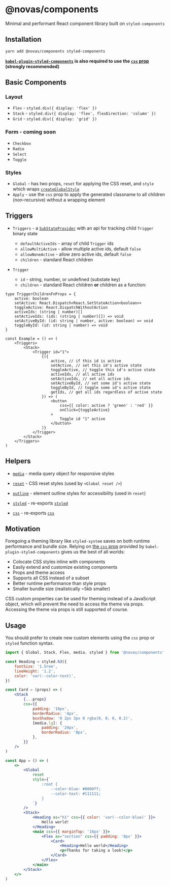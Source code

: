 # @novas/components

Minimal and performant React component library built on `styled-components`

## Installation

```bash
yarn add @novas/components styled-components
```

**[`babel-plugin-styled-components`](https://github.com/styled-components/babel-plugin-styled-components) is also required to use the [`css` prop](https://styled-components.com/docs/api#css-prop) (strongly recommended)**

## Basic Components

### Layout

-   `Flex` - `styled.div({ display: 'flex' })`
-   `Stack` - `styled.div({ display: 'flex', flexDirection: 'column' })`
-   `Grid` - `styled.div({ display: 'grid' })`

### Form - coming soon

-   `Checkbox`
-   `Radio`
-   `Select`
-   `Toggle`

### Styles

-   `Global` - has two props, `reset` for applying the CSS reset, and `style` which wraps [`createGlobalStyle`](https://styled-components.com/docs/api#createglobalstyle)
-   `Apply` - use the `css` prop to apply the generated classname to all children (non-recursive) without a wrapping element

## Triggers

-   `Triggers` - a [`SubStateProvider`](https://github.com/codynova/substate) with an api for tracking child `Trigger` binary state

    -   `defaultActiveIds` - array of child `Trigger` ids
    -   `allowMultiActive` - allow multiple active ids, default `false`
    -   `allowNoneActive` - allow zero active ids, default `false`
    -   `children` - standard React children

-   `Trigger`

    -   `id` - string, number, or undefined (substate key)
    -   `children` - standard React children **or** children as a function:

```tsx
type TriggerChildrenFnProps = {
	active: boolean
	setActive: React.Dispatch<React.SetStateAction<boolean>>
	toggleActive: React.DispatchWithoutAction
	activeIds: (string | number)[]
	setActiveIds: (ids: (string | number)[]) => void
	setActiveById: (id: string | number, active: boolean) => void
	toggleById: (id: string | number) => void
}

const Example = () => (
	<Triggers>
		<Stack>
			<Trigger id="1">
				{({
					active, // if this id is active
					setActive, // set this id's active state
					toggleActive, // toggle this id's active state
					activeIds, // all active ids
					setActiveIds, // set all active ids
					setActiveById, // set some id's active state
					toggleById, // toggle some id's active state
					getIds, // get all ids regardless of active state
				}) => (
					<button
						css={{ color: active ? 'green' : 'red' }}
						onClick={toggleActive}
					>
						Toggle id "1" active
					</button>
				)}
			</Trigger>
		</Stack>
	</Triggers>
)
```

## Helpers

-   [`media`](https://github.com/codynova/components/blob/master/src/media.ts) - media query object for responsive styles

-   [`reset`](https://github.com/codynova/components/blob/master/src/reset.ts) - CSS reset styles (used by `<Global reset />`)

-   [`outline`](https://github.com/codynova/components/blob/master/src/outline.ts) - element outline styles for accessibility (used in `reset`)

-   [`styled`](https://github.com/codynova/components/blob/master/src/styled.ts) - re-exports [`styled`](https://styled-components.com/docs/api#styled)

-   [`css`](https://github.com/codynova/components/blob/master/src/css.ts) - re-exports [`css`](https://styled-components.com/docs/api#css)

## Motivation

Foregoing a theming library like `styled-system` saves on both runtime performance and bundle size. Relying on [the `css` prop](https://styled-components.com/docs/api#css-prop) provided by `babel-plugin-styled-components` gives us the best of all worlds:

-   Colocate CSS styles inline with components
-   Easily extend and customize existing components
-   Props and theme access
-   Supports all CSS instead of a subset
-   Better runtime performance than style props
-   Smaller bundle size (realistically ~5kb smaller)

CSS custom properties can be used for theming instead of a JavaScript object, which will prevent the need to access the theme via props. Accessing the
theme via props is still supported of course.

## Usage

You should prefer to create new custom elements using the `css` prop or `styled` function syntax.

```jsx
import { Global, Stack, Flex, media, styled } from '@novas/components'

const Heading = styled.h3({
	fontSize: '1.5rem',
	lineHeight: '1.2',
	color: 'var(--color-text)',
})

const Card = (props) => (
	<Stack
		{...props}
		css={{
			padding: '16px',
			borderRadius: '4px',
			boxShadow: '0 2px 3px 0 rgba(0, 0, 0, 0.2)',
			[media.lg]: {
				padding: '24px',
				borderRadius: '8px',
			},
		}}
	/>
)

const App = () => (
	<>
		<Global
			reset
			style={`
                :root {
                    --color-blue: #0000ff;
                    --color-text: #111111;
                }
			`}
		/>
		<Stack>
			<Heading as="h1" css={{ color: 'var(--color-blue)' }}>
				Hello world!
			</Heading>
			<main css={{ marginTop: '16px' }}>
				<Flex as="section" css={{ padding: '8px' }}>
					<Card>
						<Heading>Hello world</Heading>
						<p>Thanks for taking a look!</p>
					</Card>
				</Flex>
			</main>
		</Stack>
	</>
)
```
